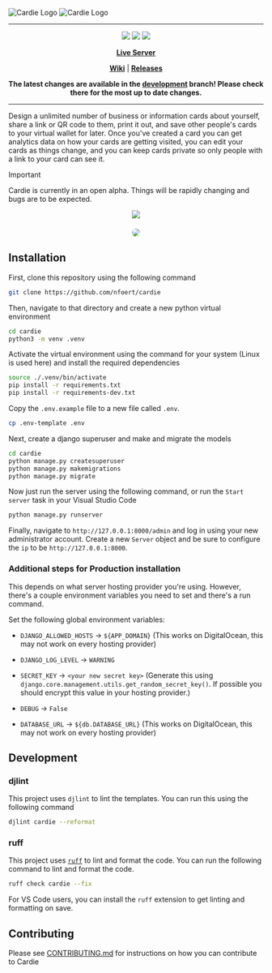 <p align="center">

  ![Cardie Logo](repo/images/logo_light.png#gh-dark-mode-only)
  ![Cardie Logo](repo/images/logo_dark.png#gh-light-mode-only)

  <!-- ![Hacktoberfest Banner](repo/images/hacktoberfest24.png) -->

</p>

---

<div align="center">

  [![](https://dcbadge.limes.pink/api/server/G24Ag9FqB8)](https://discord.gg/G24Ag9FqB8)
  [![](https://img.shields.io/github/issues/nfoert/cardie?style=for-the-badge)](https://github.com/nfoert/cardie/issues)
  [![](https://img.shields.io/github/license/nfoert/cardie?style=for-the-badge)](https://github/nfoert/cardie/blob/main/LICENSE)

  **[Live Server](https://cardie-uwtwy.ondigitalocean.app/)**

  **[Wiki](https://github.com/nfoert/cardie/wiki)** |
  **[Releases](https://github.com/nfoert/cardie/releases)**


  **The latest changes are available in the [development](https://github.com/nfoert/cardie/tree/development) branch! Please check there for the most up to date changes.**

</div>

---

Design a unlimited number of business or information cards about yourself, share a link or QR code to them, print it out, and save other people's cards to your virtual wallet for later. Once you've created a card you can get analytics data on how your cards are getting visited, you can edit your cards as things change, and you can keep cards private so only people with a link to your card can see it.

> [!IMPORTANT]
> Cardie is currently in an open alpha. Things will be rapidly changing and bugs are to be expected.

<div align="center">
  <a href="https://skillicons.dev">
    <img src="https://skillicons.dev/icons?i=django,python,html,css,js,github,git,alpinejs"/>
  </a>
</div>

<div align="center">
  <img src="repo/images/screenshot1.png" style="border-radius: 10px; margin-top: 20px;">
</div>

<!-- ## Hacktoberfest
Happy Hacktoberfest! I hope that you find this project interesting and that some issues offer a good learning experience! Help of any kind would be greatly appreciated.

- You can check out the [issues page](https://github.com/nfoert/issues) for anything that piques your interest, or you can check the [hacktoberfest tag](https://github.com/nfoert/cardie/issues?q=sort%3Aupdated-desc+is%3Aopen+label%3Ahacktoberfest) for specific issues I've selected for this Hacktoberfest.
- Additionally, please check out [Contributing](#contributing) for some information on how you can contribute to this project. -->

## Installation

First, clone this repository using the following command
```bash
git clone https://github.com/nfoert/cardie
```

Then, navigate to that directory and create a new python virtual environment
```bash
cd cardie
python3 -m venv .venv
```

Activate the virtual environment using the command for your system (Linux is used here) and install the required dependencies
```bash
source ./.venv/bin/activate
pip install -r requirements.txt
pip install -r requirements-dev.txt
```

Copy the `.env.example` file to a new file called `.env`.
```bash
cp .env-template .env
```

Next, create a django superuser and make and migrate the models
```bash
cd cardie
python manage.py createsuperuser
python manage.py makemigrations
python manage.py migrate
```

Now just run the server using the following command, or run the `Start server` task in your Visual Studio Code
```bash
python manage.py runserver
```

Finally, navigate to `http://127.0.0.1:8000/admin` and log in using your new administrator account. Create a new `Server` object and be sure to configure the `ip` to be `http://127.0.0.1:8000`.

### Additional steps for Production installation
This depends on what server hosting provider you're using. However, there's a couple environment variables you need to set and there's a run command.

Set the following global environment variables:
- `DJANGO_ALLOWED_HOSTS` -> `${APP_DOMAIN}` (This works on DigitalOcean, this may not work on every hosting provider)
- `DJANGO_LOG_LEVEL` -> `WARNING`

- `SECRET_KEY` -> `<your new secret key>` (Generate this using `django.core.management.utils.get_random_secret_key()`. If possible you should encrypt this value in your hosting provider.)
- `DEBUG` -> `False`
- `DATABASE_URL` -> `${db.DATABASE_URL}` (This works on DigitalOcean, this may not work on every hosting provider)

## Development
### djlint
This project uses `djlint` to lint the templates. You can run this using the following command
```bash
djlint cardie --reformat
```
### ruff
This project uses [`ruff`](https://docs.astral.sh/ruff/) to lint and format the code.
You can run the following command to lint and format the code.
```bash
ruff check cardie --fix
```
For VS Code users, you can install the `ruff` extension to get linting and formatting on save.

## Contributing
Please see [CONTRIBUTING.md](CONTRIBUTING.md) for instructions on how you can contribute to Cardie
